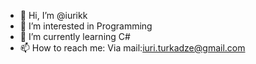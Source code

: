 - 👋 Hi, I’m @iurikk
- 👀 I’m interested in Programming
- 🌱 I’m currently learning C#
- 📫 How to reach me: Via mail:iuri.turkadze@gmail.com

<!---
iurikk/iurikk is a ✨ special ✨ repository because its `README.md` (this file) appears on your GitHub profile.
You can click the Preview link to take a look at your changes.
--->
